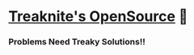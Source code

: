 # [Treaknite's OpenSource](treaknite.github.io/treaknite/) 💖


### Problems Need Treaky Solutions!!


